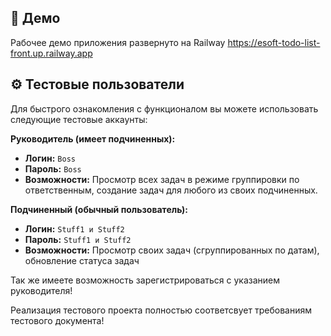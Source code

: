 ## 🚀 Демо

Рабочее демо приложения развернуто на Railway https://esoft-todo-list-front.up.railway.app

## ⚙️ Тестовые пользователи

Для быстрого ознакомления с функционалом вы можете использовать следующие тестовые аккаунты:

**Руководитель (имеет подчиненных):**
*   **Логин:** `Boss`
*   **Пароль:** `Boss`
*   **Возможности:** Просмотр всех задач в режиме группировки по ответственным, создание задач для любого из своих подчиненных.

**Подчиненный (обычный пользователь):**
*   **Логин:** `Stuff1 и Stuff2`
*   **Пароль:** `Stuff1 и Stuff2`
*   **Возможности:** Просмотр своих задач (сгруппированных по датам), обновление статуса задач

Так же имеете возможность зарегистрироваться с указанием руководителя!

Реализация тестового проекта полностью соответсвует требованиям тестового документа!
